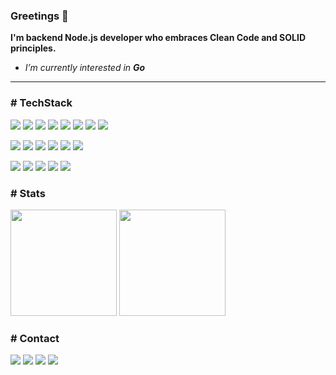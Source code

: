 ### Greetings 👋
**I'm backend Node.js developer who embraces Clean Code and SOLID principles.**

* *I’m currently interested in **Go***
___
### # TechStack

![](https://img.shields.io/badge/Node.js-eb7a34?style=flat&logo=node.js&logoColor=fff&labelColor=2a2a2a&logoWidth=24)
![](https://img.shields.io/badge/TypeScript-eb7a34?style=flat&logo=typescript&logoColor=fff&labelColor=2a2a2a&logoWidth=24)
![](https://img.shields.io/badge/Javascript-eb7a34?style=flat&logo=javascript&logoColor=fff&labelColor=2a2a2a&logoWidth=24)
![](https://img.shields.io/badge/NestJS-eb7a34?style=flat&logo=nestjs&logoColor=fff&labelColor=2a2a2a&logoWidth=24)
![](https://img.shields.io/badge/React-eb7a34?style=flat&logo=react&logoColor=fff&labelColor=2a2a2a&logoWidth=24)
![](https://img.shields.io/badge/Next.js-eb7a34?style=flat&logo=next.js&logoColor=fff&labelColor=2a2a2a&logoWidth=24)
![](https://img.shields.io/badge/Socket.io-eb7a34?style=flat&logo=socket.io&logoColor=fff&labelColor=2a2a2a&logoWidth=24)
![](https://img.shields.io/badge/Jest-eb7a34?style=flat&logo=jest&logoColor=fff&labelColor=2a2a2a&logoWidth=24)


![](https://img.shields.io/badge/MongoDB-eb7a34?style=flat&logo=mongodb&logoColor=fff&labelColor=2a2a2a&logoWidth=24)
![](https://img.shields.io/badge/PostgreSQL-eb7a34?style=flat&logo=postgresql&logoColor=fff&labelColor=2a2a2a&logoWidth=24)
![](https://img.shields.io/badge/Redis-eb7a34?style=flat&logo=redis&logoColor=fff&labelColor=2a2a2a&logoWidth=24)
![](https://img.shields.io/badge/MySQL-eb7a34?style=flat&logo=mysql&logoColor=fff&labelColor=2a2a2a&logoWidth=24)
![](https://img.shields.io/badge/MikroORM-eb7a34?style=flat&logoColor=fff)
![](https://img.shields.io/badge/TypeORM-eb7a34?style=flat&logoColor=fff)


![](https://img.shields.io/badge/Docker-eb7a34?style=flat&logo=docker&logoColor=fff&labelColor=2a2a2a&logoWidth=24)
![](https://img.shields.io/badge/Git-eb7a34?style=flat&logo=git&logoColor=fff&labelColor=2a2a2a&logoWidth=24)
![](https://img.shields.io/badge/Nginx-eb7a34?style=flat&logo=nginx&logoColor=fff&labelColor=2a2a2a&logoWidth=24)
![](https://img.shields.io/badge/AWS-eb7a34?style=flat&logo=amazonaws&logoColor=fff&labelColor=2a2a2a&logoWidth=24)
![](https://img.shields.io/badge/Heroku-eb7a34?style=flat&logo=heroku&logoColor=fff&labelColor=2a2a2a&logoWidth=24)

### # Stats
<div>
  <img src="https://github-readme-stats.vercel.app/api?username=erenkurnaz&count_private=true&show_icons=true&theme=dark&title_color=fff&icon_color=eb7a34&bg_color=2a2a2a&text_color=ffffff&include_all_commits=true" height=170/>
  <img height=170 src="https://github-readme-stats.vercel.app/api/top-langs/?username=erenkurnaz&layout=compact&theme=dark&bg_color=2a2a2a&text_color=ffffff&title_color=fff" />
</div>

### # Contact
[![](https://img.shields.io/badge/h.erenkurnaz@icloud.com-eb7a34?style=flat-square&logo=gmail&logoColor=fff&labelColor=2a2a2a&logoWidth=24)](mailto:h.erenkurnaz@icloud.com)
[![](https://img.shields.io/badge/@erenkurnaz-eb7a34?style=flat-square&logo=linkedin&logoColor=fff&labelColor=2a2a2a&logoWidth=24)](https://www.linkedin.com/in/erenkurnaz/)
[![](https://img.shields.io/badge/@h.erenkurnaz-eb7a34?style=flat-square&logo=instagram&logoColor=fff&labelColor=2a2a2a&logoWidth=24)](https://www.instagram.com/h.erenkurnaz/)
[![](https://img.shields.io/badge/@herenkurnaz-eb7a34?style=flat-square&logo=twitter&logoColor=fff&labelColor=2a2a2a&logoWidth=24)](https://www.twitter.com/herenkurnaz/)
